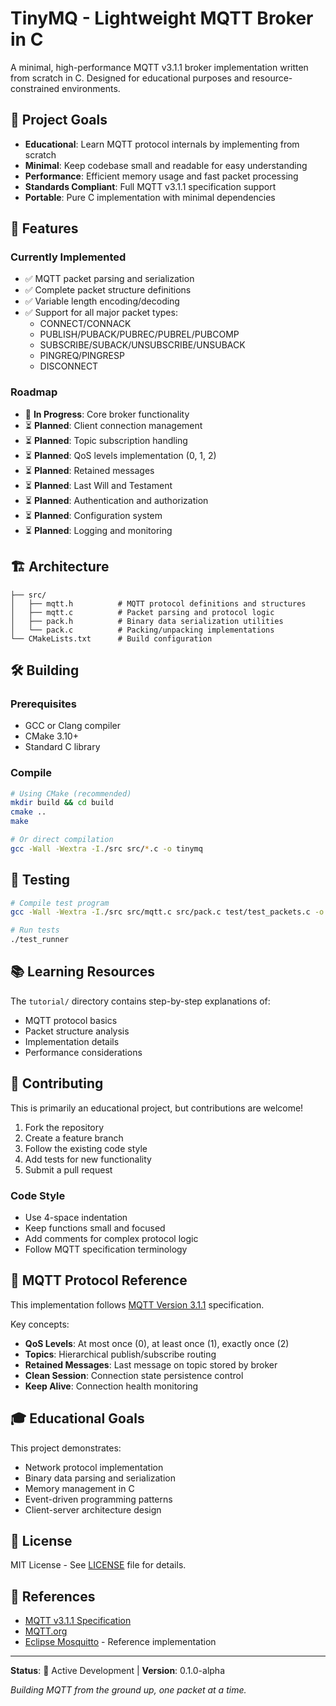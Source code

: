 # TinyMQ - Lightweight MQTT Broker in C

A minimal, high-performance MQTT v3.1.1 broker implementation written from scratch in C. Designed for educational purposes and resource-constrained environments.

## 🎯 Project Goals

- **Educational**: Learn MQTT protocol internals by implementing from scratch
- **Minimal**: Keep codebase small and readable for easy understanding
- **Performance**: Efficient memory usage and fast packet processing
- **Standards Compliant**: Full MQTT v3.1.1 specification support
- **Portable**: Pure C implementation with minimal dependencies

## 🚀 Features

### Currently Implemented
- ✅ MQTT packet parsing and serialization
- ✅ Complete packet structure definitions
- ✅ Variable length encoding/decoding
- ✅ Support for all major packet types:
  - CONNECT/CONNACK
  - PUBLISH/PUBACK/PUBREC/PUBREL/PUBCOMP
  - SUBSCRIBE/SUBACK/UNSUBSCRIBE/UNSUBACK
  - PINGREQ/PINGRESP
  - DISCONNECT

### Roadmap
- 🔄 **In Progress**: Core broker functionality
- ⏳ **Planned**: Client connection management
- ⏳ **Planned**: Topic subscription handling
- ⏳ **Planned**: QoS levels implementation (0, 1, 2)
- ⏳ **Planned**: Retained messages
- ⏳ **Planned**: Last Will and Testament
- ⏳ **Planned**: Authentication and authorization
- ⏳ **Planned**: Configuration system
- ⏳ **Planned**: Logging and monitoring

## 🏗️ Architecture

```
├── src/
│   ├── mqtt.h          # MQTT protocol definitions and structures
│   ├── mqtt.c          # Packet parsing and protocol logic
│   ├── pack.h          # Binary data serialization utilities
│   └── pack.c          # Packing/unpacking implementations
└── CMakeLists.txt      # Build configuration
```

## 🛠️ Building

### Prerequisites
- GCC or Clang compiler
- CMake 3.10+
- Standard C library

### Compile
```bash
# Using CMake (recommended)
mkdir build && cd build
cmake ..
make

# Or direct compilation
gcc -Wall -Wextra -I./src src/*.c -o tinymq
```

## 🧪 Testing

```bash
# Compile test program
gcc -Wall -Wextra -I./src src/mqtt.c src/pack.c test/test_packets.c -o test_runner

# Run tests
./test_runner
```

## 📚 Learning Resources

The `tutorial/` directory contains step-by-step explanations of:
- MQTT protocol basics
- Packet structure analysis
- Implementation details
- Performance considerations

## 🤝 Contributing

This is primarily an educational project, but contributions are welcome!

1. Fork the repository
2. Create a feature branch
3. Follow the existing code style
4. Add tests for new functionality
5. Submit a pull request

### Code Style
- Use 4-space indentation
- Keep functions small and focused
- Add comments for complex protocol logic
- Follow MQTT specification terminology

## 📖 MQTT Protocol Reference

This implementation follows [MQTT Version 3.1.1](http://docs.oasis-open.org/mqtt/mqtt/v3.1.1/mqtt-v3.1.1.html) specification.

Key concepts:
- **QoS Levels**: At most once (0), at least once (1), exactly once (2)
- **Topics**: Hierarchical publish/subscribe routing
- **Retained Messages**: Last message on topic stored by broker
- **Clean Session**: Connection state persistence control
- **Keep Alive**: Connection health monitoring

## 🎓 Educational Goals

This project demonstrates:
- Network protocol implementation
- Binary data parsing and serialization
- Memory management in C
- Event-driven programming patterns
- Client-server architecture design

## 📄 License

MIT License - See [LICENSE](LICENSE) file for details.

## 🔗 References

- [MQTT v3.1.1 Specification](http://docs.oasis-open.org/mqtt/mqtt/v3.1.1/mqtt-v3.1.1.html)
- [MQTT.org](https://mqtt.org/)
- [Eclipse Mosquitto](https://mosquitto.org/) - Reference implementation

---

**Status**: 🚧 Active Development | **Version**: 0.1.0-alpha

*Building MQTT from the ground up, one packet at a time.*
